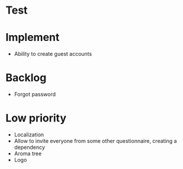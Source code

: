# Test

# Implement
- Ability to create guest accounts

# Backlog
- Forgot password

# Low priority
- Localization
- Allow to invite everyone from some other questionnaire, creating a dependency
- Aroma tree
- Logo